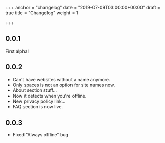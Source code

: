 +++
anchor = "changelog"
date = "2019-07-09T03:00:00+00:00"
draft = true
title = "Changelog"
weight = 1

+++
## 0.0.1

First alpha! 

## 0.0.2

* Can't have websites without a name anymore. 
* Only spaces is not an option for site names now. 
* About section stuff... 
* Now it detects when you're offline. 
* New privacy policy link... 
* FAQ section is now live.

## 0.0.3

* Fixed "Always offline" bug